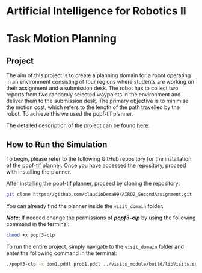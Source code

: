Artificial Intelligence for Robotics II
===================================================
Task Motion Planning
=============================================================

Project
-------------------

The aim of this project is to create a planning domain for a robot operating in an environment consisting of four regions where students are working on their assignment and a submission desk. The robot has to collect two reports from two randomly selected waypoints in the environment and deliver them to the submission desk. The primary objective is to minimise the motion cost, which refers to the length of the path travelled by the robot. To achieve this we used the popf-tif planner.

The detailed description of the project can be found [here](Assignment2.pdf).

How to Run the Simulation
-------------------

To begin, please refer to the following GitHub repository for the installation of the [popf-tif planner](https://github.com/popftif/popf-tif). Once you have accessed the repository, proceed with installing the planner.

After installing the popf-tif planner, proceed by cloning the repository:

```bash
git clone https://github.com/claudioDema99/AIRO2_SecondAssignment.git
```

You can already find the planner inside the `visit_domain` folder. 

**_Note_**: If needed change the permissions of _**popf3-clp**_ by using the following command in the terminal: 

```bash
chmod +x popf3-clp
```

To run the entire project, simply navigate to the `visit_domain` folder and enter the following command in the terminal:

```bash
./popf3-clp -x dom1.pddl prob1.pddl ../visits_module/build/libVisits.so region_poses
```





